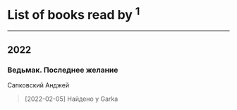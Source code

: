 # List of books read by [](https://plus.google.com/u/0/112324157790597450843/)<sup>1</sup>
---

## 2022

### Ведьмак. Последнее желание
Сапковский Анджей
> [2022-02-05] Найдено у Garka



